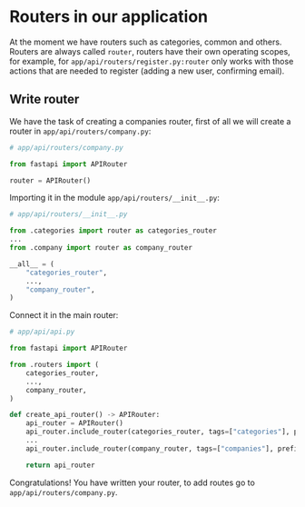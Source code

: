 # Routers in our application

At the moment we have routers such as categories, common and others. Routers are always called `router`, routers have
their own operating scopes, for example, for `app/api/routers/register.py:router` only works with those actions that are
needed to register (adding a new user, confirming email).

## Write router

We have the task of creating a companies router, first of all we will create a router in `app/api/routers/company.py`:

```python
# app/api/routers/company.py

from fastapi import APIRouter

router = APIRouter()
```

Importing it in the module `app/api/routers/__init__.py`:

```python
# app/api/routers/__init__.py

from .categories import router as categories_router
...
from .company import router as company_router

__all__ = (
    "categories_router",
    ...,
    "company_router",
)
```

Connect it in the main router:

```python
# app/api/api.py

from fastapi import APIRouter

from .routers import (
    categories_router,
    ...,
    company_router,
)

def create_api_router() -> APIRouter:
    api_router = APIRouter()
    api_router.include_router(categories_router, tags=["categories"], prefix="/categories")
    ...
    api_router.include_router(company_router, tags=["companies"], prefix="/company")

    return api_router
```

Congratulations! You have written your router, to add routes go to `app/api/routers/company.py`.
